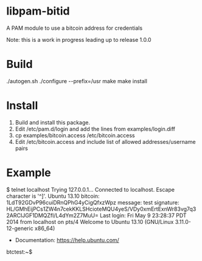 libpam-bitid
============

A PAM module to use a bitcoin address for credentials

Note: this is a work in progress leading up to release 1.0.0

# Build
./autogen.sh
./configure --prefix=/usr
make
make install

# Install
1. Build and install this package.
2. Edit /etc/pam.d/login and add the lines from examples/login.diff
3. cp examples/bitcoin.access /etc/bitcoin.access
4. Edit /etc/bitcoin.access and include list of allowed addresses/username pairs

# Example
$ telnet localhost
Trying 127.0.0.1...
Connected to localhost.
Escape character is '^]'.
Ubuntu 13.10
bitcoin: 1LdT92GDvP96cuiDRnQPhG4yCigQfxzWpz
message: test
signature: HL/GMhEijPCs1ZW4n7cekKKLSHcioteMQU4yeS/VDy0xmErtExnWr83vg7q32ARCIJGF1DMQZfl/L4dYm2Z7MuU=
Last login: Fri May  9 23:28:37 PDT 2014 from localhost on pts/4
Welcome to Ubuntu 13.10 (GNU/Linux 3.11.0-12-generic x86_64)

 * Documentation:  https://help.ubuntu.com/

btctest:~$ 
